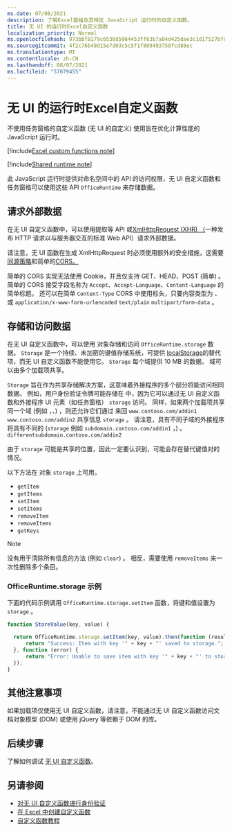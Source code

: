 ```yaml
---
ms.date: 07/08/2021
description: 了解Excel窗格及其特定 JavaScript 运行时的自定义函数。
title: 无 UI 的运行时Excel自定义函数
localization_priority: Normal
ms.openlocfilehash: 973bbf8179c6536d5964453ff63b7a04d425dae3c1d17527bf0247ff03eef4a5
ms.sourcegitcommit: 4f2c76b48d15e7d03c5c5f1f809493758fcd88ec
ms.translationtype: MT
ms.contentlocale: zh-CN
ms.lasthandoff: 08/07/2021
ms.locfileid: "57079455"
---
```

# <a name="runtime-for-ui-less-excel-custom-functions"></a>无 UI 的运行时Excel自定义函数

不使用任务窗格的自定义函数 (无 UI 的自定义) 使用旨在优化计算性能的 JavaScript 运行时。

[!include[Excel custom functions note](../includes/excel-custom-functions-note.md)]

[!include[Shared runtime note](../includes/shared-runtime-note.md)]

此 JavaScript 运行时提供对命名空间中的 API 的访问权限，无 UI 自定义函数和任务窗格可以使用这些 API `OfficeRuntime` 来存储数据。

## <a name="request-external-data"></a>请求外部数据

在无 UI 自定义函数中，可以使用提取等 API 或[XmlHttpRequest (XHR) （](https://developer.mozilla.org/docs/Web/API/XMLHttpRequest)一种发布 HTTP 请求以与服务器交互的标准 Web API）请求外部数据。 [](https://developer.mozilla.org/docs/Web/API/Fetch_API)

请注意，无 UI 函数在生成 XmlHttpRequest 时必须使用额外的安全措施，这需要[同源策略](https://developer.mozilla.org/docs/Web/Security/Same-origin_policy)和简单的[CORS。](https://www.w3.org/TR/cors/)

简单的 CORS 实现无法使用 Cookie，并且仅支持 GET、HEAD、POST (简单) 。 简单的 CORS 接受字段名称为 `Accept`、`Accept-Language`、`Content-Language` 的简单标题。 还可以在简单 `Content-Type` CORS 中使用标头，只要内容类型为 、 或 `application/x-www-form-urlencoded` `text/plain` `multipart/form-data` 。

## <a name="store-and-access-data"></a>存储和访问数据

在无 UI 自定义函数中，可以使用 对象存储和访问 `OfficeRuntime.storage` 数据。 `Storage` 是一个持续、未加密的键值存储系统，可提供 [localStorage](https://developer.mozilla.org/docs/Web/API/Window/localStorage)的替代项，而无 UI 自定义函数不能使用它。 `Storage` 每个域提供 10 MB 的数据。 域可以由多个加载项共享。

`Storage` 旨在作为共享存储解决方案，这意味着外接程序的多个部分将能访问相同数据。 例如，用户身份验证令牌可能存储在 中，因为它可以通过无 UI 自定义函数和外接程序 UI 元素（如任务窗格） `storage` 访问。 同样，如果两个加载项共享同一个域 (例如 ，、) ，则还允许它们通过 来回 `www.contoso.com/addin1` `www.contoso.com/addin2` 共享信息 `storage` 。 请注意，具有不同子域的外接程序将具有不同的 (`storage` 例如 `subdomain.contoso.com/addin1` ，) 。 `differentsubdomain.contoso.com/addin2`

由于 `storage` 可能是共享的位置，因此一定要认识到，可能会存在替代键值对的情况。

以下方法在 对象 `storage` 上可用。

- `getItem`
- `getItems`
- `setItem`
- `setItems`
- `removeItem`
- `removeItems`
- `getKeys`

> [!NOTE]
> 没有用于清除所有信息的方法 (例如 `clear`) 。 相反，需要使用 `removeItems` 来一次性删除多个条目。

### <a name="officeruntimestorage-example"></a>OfficeRuntime.storage 示例

下面的代码示例调用 `OfficeRuntime.storage.setItem` 函数，将键和值设置为 `storage` 。

```js
function StoreValue(key, value) {

  return OfficeRuntime.storage.setItem(key, value).then(function (result) {
      return "Success: Item with key '" + key + "' saved to storage.";
  }, function (error) {
      return "Error: Unable to save item with key '" + key + "' to storage. " + error;
  });
}
```

## <a name="additional-considerations"></a>其他注意事项

如果加载项仅使用无 UI 自定义函数，请注意，不能通过无 UI 自定义函数访问文档对象模型 (DOM) 或使用 jQuery 等依赖于 DOM 的库。

## <a name="next-steps"></a>后续步骤

了解如何调试 [无 UI 自定义函数](custom-functions-debugging.md)。

## <a name="see-also"></a>另请参阅

* [对无 UI 自定义函数进行身份验证](custom-functions-authentication.md)
* [在 Excel 中创建自定义函数](custom-functions-overview.md)
* [自定义函数教程](../tutorials/excel-tutorial-create-custom-functions.md)

